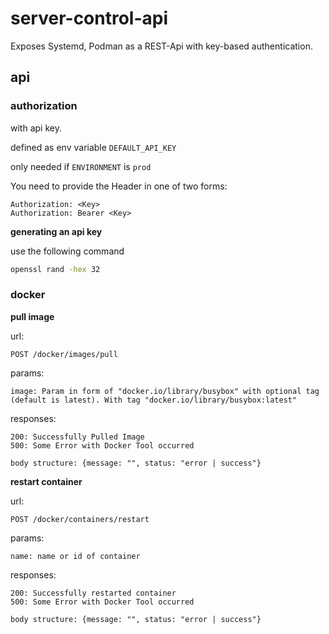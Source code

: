 # server-control-api

Exposes Systemd, Podman as a REST-Api with key-based authentication.

## api

### authorization

with api key. 

defined as env variable `DEFAULT_API_KEY`

only needed if `ENVIRONMENT` is `prod`

You need to provide the Header in one of two forms:

```
Authorization: <Key>
Authorization: Bearer <Key>
```

**generating an api key**

use the following command

```sh
openssl rand -hex 32
```

### docker

**pull image**

url:
```
POST /docker/images/pull
```

params:

```
image: Param in form of "docker.io/library/busybox" with optional tag (default is latest). With tag "docker.io/library/busybox:latest" 
```

responses:

```
200: Successfully Pulled Image
500: Some Error with Docker Tool occurred

body structure: {message: "", status: "error | success"}
```

**restart container**

url:
```
POST /docker/containers/restart
```

params:

```
name: name or id of container
```

responses:

```
200: Successfully restarted container
500: Some Error with Docker Tool occurred

body structure: {message: "", status: "error | success"}
```